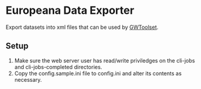 # Europeana Data Exporter
Export datasets into xml files that can be used by [GWToolset][1].


## Setup
1. Make sure the web server user has read/write priviledges on the cli-jobs and cli-jobs-completed directories.
1. Copy the config.sample.ini file to config.ini and alter its contents as necessary.


[1]:https://www.mediawiki.org/wiki/Extension:GWToolset
